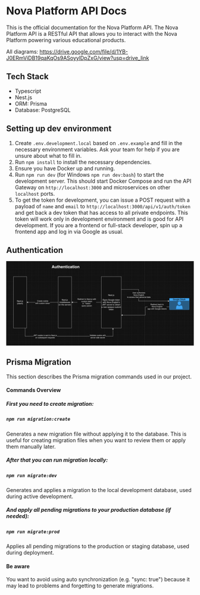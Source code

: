 # Nova Platform API Docs

This is the official documentation for the Nova Platform API. The Nova Platform API is a RESTful API that allows you to interact with the Nova Platform powering various educational products.

All diagrams: https://drive.google.com/file/d/1YB-J0ERmViDB19qaKqOs9ASoyylDpZxG/view?usp=drive_link

## Tech Stack

- Typescript
- Nest.js
- ORM: Prisma
- Database: PostgreSQL

## Setting up dev environment

1. Create `.env.development.local` based on `.env.example` and fill in the necessary environment variables. Ask your team for help if you are unsure about what to fill in.
2. Run `npm install` to install the necessary dependencies.
3. Ensure you have Docker up and running.
4. Run `npm run dev` (for Windows `npm run dev:bash`) to start the development server. This should start Docker Compose and run the API Gateway on `http://localhost:3000` and microservices on other `localhost` ports.
5. To get the token for development, you can issue a POST request with a payload of `name` and `email` to `http://localhost:3000/api/v1/auth/token` and get back a dev token that has access to all private endpoints. This token will work only in development environment and is good for API development. If you are a frontend or full-stack developer, spin up a frontend app and log in via Google as usual.

## Authentication

![Authentication with Next.js and Nest.js](documentation/auth.png)

## Prisma Migration

This section describes the Prisma migration commands used in our project.

#### Commands Overview

##### First you need to create migration:

##### `npm run migration:create`

Generates a new migration file without applying it to the database. This is useful for creating migration files when you want to review them or apply them manually later.

##### After that you can run migration locally:

##### `npm run migrate:dev`

Generates and applies a migration to the local development database, used during active development.

##### And apply all pending migrations to your production database (if needed):

##### `npm run migrate:prod`

Applies all pending migrations to the production or staging database, used during deployment.

#### Be aware

You want to avoid using auto synchronization (e.g. "sync: true") because it may lead to problems and forgetting to generate migrations.
